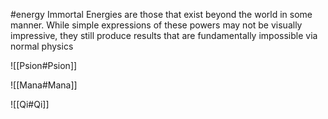#energy 
Immortal Energies are those that exist beyond the world in some manner. While simple expressions of these powers may not be visually impressive, they still produce results that are fundamentally impossible via normal physics

![[Psion#Psion]]

![[Mana#Mana]]

![[Qi#Qi]]